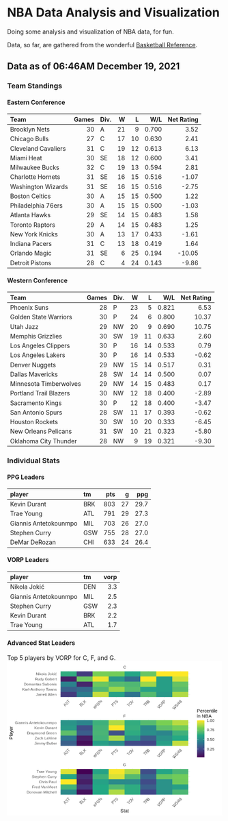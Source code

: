 # NBA Data Analysis and Visualization

Doing some analysis and visualization of NBA data, for fun.

Data, so far, are gathered from the wonderful [Basketball
Reference](https://www.basketball-reference.com/).

## Data as of 06:46AM December 19, 2021

### Team Standings

#### Eastern Conference

| Team                | Games | Div. |  W |  L |   W/L | Net Rating |
| :------------------ | ----: | :--- | -: | -: | ----: | ---------: |
| Brooklyn Nets       |    30 | A    | 21 |  9 | 0.700 |       3.52 |
| Chicago Bulls       |    27 | C    | 17 | 10 | 0.630 |       2.41 |
| Cleveland Cavaliers |    31 | C    | 19 | 12 | 0.613 |       6.13 |
| Miami Heat          |    30 | SE   | 18 | 12 | 0.600 |       3.41 |
| Milwaukee Bucks     |    32 | C    | 19 | 13 | 0.594 |       2.81 |
| Charlotte Hornets   |    31 | SE   | 16 | 15 | 0.516 |     \-1.07 |
| Washington Wizards  |    31 | SE   | 16 | 15 | 0.516 |     \-2.75 |
| Boston Celtics      |    30 | A    | 15 | 15 | 0.500 |       1.22 |
| Philadelphia 76ers  |    30 | A    | 15 | 15 | 0.500 |     \-1.03 |
| Atlanta Hawks       |    29 | SE   | 14 | 15 | 0.483 |       1.58 |
| Toronto Raptors     |    29 | A    | 14 | 15 | 0.483 |       1.25 |
| New York Knicks     |    30 | A    | 13 | 17 | 0.433 |     \-1.61 |
| Indiana Pacers      |    31 | C    | 13 | 18 | 0.419 |       1.64 |
| Orlando Magic       |    31 | SE   |  6 | 25 | 0.194 |    \-10.05 |
| Detroit Pistons     |    28 | C    |  4 | 24 | 0.143 |     \-9.86 |

#### Western Conference

| Team                   | Games | Div. |  W |  L |   W/L | Net Rating |
| :--------------------- | ----: | :--- | -: | -: | ----: | ---------: |
| Phoenix Suns           |    28 | P    | 23 |  5 | 0.821 |       6.53 |
| Golden State Warriors  |    30 | P    | 24 |  6 | 0.800 |      10.37 |
| Utah Jazz              |    29 | NW   | 20 |  9 | 0.690 |      10.75 |
| Memphis Grizzlies      |    30 | SW   | 19 | 11 | 0.633 |       2.60 |
| Los Angeles Clippers   |    30 | P    | 16 | 14 | 0.533 |       0.79 |
| Los Angeles Lakers     |    30 | P    | 16 | 14 | 0.533 |     \-0.62 |
| Denver Nuggets         |    29 | NW   | 15 | 14 | 0.517 |       0.31 |
| Dallas Mavericks       |    28 | SW   | 14 | 14 | 0.500 |       0.07 |
| Minnesota Timberwolves |    29 | NW   | 14 | 15 | 0.483 |       0.17 |
| Portland Trail Blazers |    30 | NW   | 12 | 18 | 0.400 |     \-2.89 |
| Sacramento Kings       |    30 | P    | 12 | 18 | 0.400 |     \-3.47 |
| San Antonio Spurs      |    28 | SW   | 11 | 17 | 0.393 |     \-0.62 |
| Houston Rockets        |    30 | SW   | 10 | 20 | 0.333 |     \-6.45 |
| New Orleans Pelicans   |    31 | SW   | 10 | 21 | 0.323 |     \-5.80 |
| Oklahoma City Thunder  |    28 | NW   |  9 | 19 | 0.321 |     \-9.30 |

### Individual Stats

#### PPG Leaders

| player                | tm  | pts |  g |  ppg |
| :-------------------- | :-- | --: | -: | ---: |
| Kevin Durant          | BRK | 803 | 27 | 29.7 |
| Trae Young            | ATL | 791 | 29 | 27.3 |
| Giannis Antetokounmpo | MIL | 703 | 26 | 27.0 |
| Stephen Curry         | GSW | 755 | 28 | 27.0 |
| DeMar DeRozan         | CHI | 633 | 24 | 26.4 |

#### VORP Leaders

| player                | tm  | vorp |
| :-------------------- | :-- | ---: |
| Nikola Jokić          | DEN |  3.3 |
| Giannis Antetokounmpo | MIL |  2.5 |
| Stephen Curry         | GSW |  2.3 |
| Kevin Durant          | BRK |  2.2 |
| Trae Young            | ATL |  1.7 |

#### Advanced Stat Leaders

Top 5 players by VORP for C, F, and G.
![](README_files/figure-gfm/README-unnamed-chunk-7-1.png)<!-- -->
